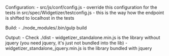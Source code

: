 Configuration:
    - src/js/conf/config.js
    - override this configuration for the tests in src/spec/Widgetizer/testconfig.js
    - this is the way how the endpoint is shifted to localhost in the tests
    
Build:
    - ./node_modules/.bin/gulp build
    
Output:
    - Check ./dist 
        - widgetizer_standalone.min.js is the library without jquery (you need jquery, it's just not bundled into the lib)
        - widgetizer_standalone_jquery.min.js is the library bundled with jquery

